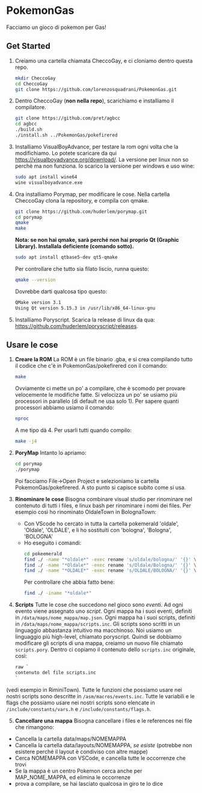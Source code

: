 # PokemonGas
Facciamo un gioco di pokemon per Gas!

## Get Started
1.  Creiamo una cartella chiamata CheccoGay, e ci cloniamo dentro questa repo.

    ```bash
    mkdir CheccoGay
    cd CheccoGay
    git clone https://github.com/lorenzosquadrani/PokemonGas.git
    ```

3.  Dentro CheccoGay (__non nella repo__), scarichiamo e installiamo il compilatore. 
    
    ```bash
    git clone https://github.com/pret/agbcc
    cd agbcc
    ./build.sh
    ./install.sh ../PokemonGas/pokefirered
    ```

4.  Installiamo VisualBoyAdvance, per testare la rom ogni volta che la modifichiamo. 
    Lo potete scaricare da qui https://visualboyadvance.org/download/. 
    La versione per linux non so perchè ma non funziona. Io scarico la versione per windows e uso wine:
    
    ```bash
    sudo apt install wine64
    wine visualboyadvance.exe
    ```

5.  Ora installiamo Porymap, per modificare le cose. 
    Nella cartella CheccoGay clona la repository, e compila con qmake.
    ```bash
    git clone https://github.com/huderlem/porymap.git
    cd porymap
    qmake
    make
    ```
    **Nota: se non hai qmake, sarà perché non hai proprio Qt (Graphic Library). Installala deficiente (comando sotto).**
    ```bash
    sudo apt install qtbase5-dev qt5-qmake
    ```
    Per controllare che tutto sia filato liscio, runna questo:
    ```bash
    qmake --version
    ```
    Dovrebbe darti qualcosa tipo questo:
    ```bash
    QMake version 3.1
    Using Qt version 5.15.3 in /usr/lib/x86_64-linux-gnu
    ```

6. Installiamo Poryscript.
   Scarica la release di linux da qua: https://github.com/huderlem/poryscript/releases.
   

## Usare le cose

1.  **Creare la ROM**
    La ROM è un file binario .gba, e si crea compilando tutto il codice che c'è in PokemonGas/pokefirered con il comando:

    ```bash
    make
    ```

    Ovviamente ci mette un po' a compilare, che è scomodo per provare velocemente le modifiche fatte. Si velocizza un po' se usiamo più processori in parallelo (di default ne usa solo 1). Per sapere quanti processori abbiamo usiamo il comando:
    ```bash
    nproc
    ```
    A me tipo dà 4. Per usarli tutti quando compilo:
    ```bash
    make -j4
    ```
2.  **PoryMap**
    Intanto lo apriamo:
    ```bash
    cd porymap
    ./porymap
    ```
    Poi facciamo File->Open Project e selezioniamo la cartella PokemonGas/pokefirered. A sto punto si capisce subito come si usa.

3. **Rinominare le cose**
    Bisogna combinare visual studio per rinominare nel contenuto di tutti i files, e linux bash per rinominare i nomi dei files.
    Per esempio così ho rinominato OldaleTown in BolognaTown:
    - Con VScode ho cercato in tutta la cartella pokemerald 'oldale', 'Oldale', 'OLDALE', e li ho sostituiti con
    'bologna', 'Bologna', 'BOLOGNA'
    - Ho eseguito i comandi:
        ```bash
        cd pokeemerald
        find ./ -name "*oldale*" -exec rename 's/oldale/bologna/' '{}' \;
        find ./ -name "*Oldale*" -exec rename 's/Oldale/Bologna/' '{}' \;
        find ./ -name "*OLDALE*" -exec rename 's/OLDALE/BOLOGNA/' '{}' \;
        ```
      Per controllare che abbia fatto bene:
        ```bash
        find ./ -iname "*oldale*"
        ```
4. **Scripts**
Tutte le cose che succedono nel gioco sono *eventi*. Ad ogni evento viene assegnato uno *script*.
Ogni mappa ha i suoi eventi, definiti in `/data/maps/nome_mappa/map.json`.
Ogni mappa ha i suoi scripts, definiti in `/data/maps/nome_mappa/scripts.inc`.
Gli scripts sono scritti in un linguaggio abbastanza intuitivo ma macchinoso.
Noi usiamo un linguaggio più high-level, chiamato poryscript.
Quindi se dobbiamo modificare gli scripts di una mappa, creiamo un nuovo file chiamato `scripts.pory`.
Dentro ci copiamo il contenuto dello `scripts.inc` originale, così:
    ```bash
    raw `
    contenuto del file scripts.inc
    ` 
    ```
(vedi esempio in RiminiTown).
Tutte le funzioni che possiamo usare nei nostri scripts sono descritte in `/asm/macros/events.inc`.
Tutte le variabili e le flags che possiamo usare nei nostri scripts sono elencate in `/include/constants/vars.h` e `/include/constants/flags.h`.

5. **Cancellare una mappa**
Bisogna cancellare i files e le references nei file che rimangono:
- Cancella la cartella data/maps/NOMEMAPPA
- Cancella la cartella data/layouts/NOMEMAPPA, *se esiste* (potrebbe non esistere perché il layout è condiviso con altre mappe)
- Cerca NOMEMAPPA con VSCode, e cancella tutte le occorrenze che trovi
- Se la mappa è un centro Pokemon cerca anche per MAP_NOME_MAPPA, ed elimina le occorrenze
- prova a compilare, se hai lasciato qualcosa in giro te lo dice


